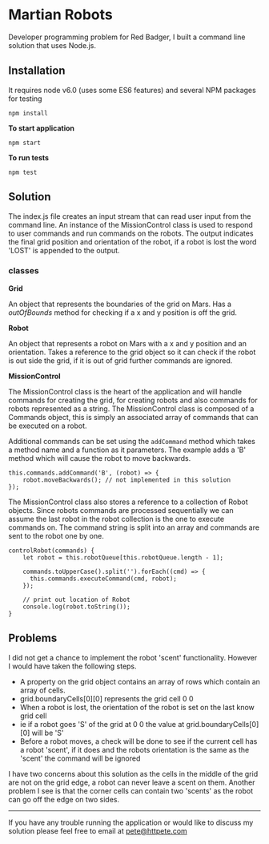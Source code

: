# Martian Robots

Developer programming problem for Red Badger, I built a command line solution that uses Node.js.

## Installation

It requires node v6.0 (uses some ES6 features) and several NPM packages for testing


```
npm install
```

__To start application__

```
npm start
```


__To run tests__

```
npm test
```

## Solution

The index.js file creates an input stream that can read user input from the command line. An instance of the MissionControl class is used to respond to user commands and run commands on the robots. The output indicates the final grid position and orientation of the robot, if a robot is lost the word 'LOST' is appended to the output.

### classes

__Grid__

An object that represents the boundaries of the grid on Mars. Has a _outOfBounds_ method for checking if a x and y position is off the grid.

__Robot__

An object that represents a robot on Mars with a x and y position and an orientation. Takes a reference to the grid object so it can check if the robot is out side the grid, if it is out of grid further commands are ignored.

__MissionControl__

The MissionControl class is the heart of the application and will handle commands for creating the grid, for creating robots and also commands for robots represented as a string. The MissionControl class is composed of a Commands object, this is simply an associated array of commands that can be executed on a robot.

Additional commands can be set using the `addCommand` method which takes a method name and a function as it parameters. The example adds a 'B' method which will cause the robot to move backwards.

```
this.commands.addCommand('B', (robot) => {
	robot.moveBackwards(); // not implemented in this solution  
});
```

The MissionControl class also stores a reference to a collection of Robot objects. Since robots commands are processed sequentially we can assume the last robot in the robot collection is the one to execute commands on. The command string is split into an array and commands are sent to the robot one by one.

```
controlRobot(commands) {
	let robot = this.robotQueue[this.robotQueue.length - 1];

    commands.toUpperCase().split('').forEach((cmd) => {
      this.commands.executeCommand(cmd, robot);
    });

    // print out location of Robot
    console.log(robot.toString());
}
```


## Problems

I did not get a chance to implement the robot 'scent' functionality. However I would have taken the following steps.

* A property on the grid object contains an array of rows which contain an array of cells.
* grid.boundaryCells[0][0] represents the grid cell 0 0
* When a robot is lost, the orientation of the robot is set on the last know grid cell
* ie if a robot goes 'S' of the grid at 0 0 the value at grid.boundaryCells[0][0] will be 'S'
* Before a robot moves, a check will be done to see if the current cell has a robot 'scent', if it does and the robots orientation is the same as the 'scent' the command will be ignored

I have two concerns about this solution as the cells in the middle of the grid are not on the grid edge, a robot can never leave a scent on them. Another problem I see is that the corner cells can contain two 'scents' as the robot can go off the edge on two sides.

---

If you have any trouble running the application or would like to discuss my solution please feel free to email at pete@httpete.com

